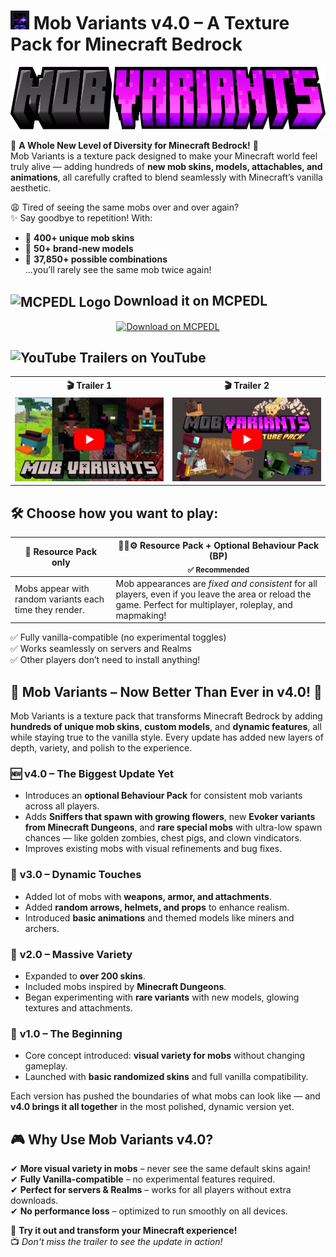# <img src="Mob%20Variants%20v4.0%20%5BRP%5D/pack_icon.png" alt="Icon" height="30" /> Mob Variants v4.0 – A Texture Pack for Minecraft Bedrock

<div align="center">
  <img src="title.png" alt="Logo" height="100" />
</div>

🎨 **A Whole New Level of Diversity for Minecraft Bedrock!** 🧩  
Mob Variants is a texture pack designed to make your Minecraft world feel truly alive — adding hundreds of **new mob skins, models, attachables, and animations**, all carefully crafted to blend seamlessly with Minecraft’s vanilla aesthetic.

😩 Tired of seeing the same mobs over and over again?  
✨ Say goodbye to repetition! With:
- 🔹 **400+ unique mob skins**
- 🔹 **50+ brand-new models**
- 🔹 **37,850+ possible combinations**  
...you’ll rarely see the same mob twice again!

## <img src="https://play-lh.googleusercontent.com/TceQB0Nblpisd_9lviAXli7-POotAtrx7E7RCMvBVZQkFntzOSQl94_xJkW3_14vSS0" alt="MCPEDL Logo" height="20" style="vertical-align:middle;"/> **Download it on MCPEDL**

<div align="center">

<a href="https://mcpedl.com/mobvariants/" target="_blank">
  <img src="https://img.shields.io/badge/🚀%20Download%20Mob%20Variants-CLICK%20HERE-00A52E?style=for-the-badge" alt="Download on MCPEDL">
</a>

</div>

## <img src="https://raw.githubusercontent.com/maurodesouza/profile-readme-generator/master/src/assets/icons/social/youtube/default.svg" alt="YouTube" width="20"/> **Trailers on YouTube**

<div align="center">

<table>
  <tr>
    <th align="center">🎬 Trailer 1</th>
    <th align="center">🎬 Trailer 2</th>
  </tr>
  <tr>
    <td align="center">
      <a href="https://www.youtube.com/watch?v=DJu-kk9uIDU" target="_blank">
        <img src="Miniatura V2.0yt.png" alt="Trailer 1" width="320"/>
      </a>
    </td>
    <td align="center">
      <a href="https://www.youtube.com/watch?v=u_ENpsdvk8g" target="_blank">
        <img src="Miniatura2yt.png" alt="Trailer 2" width="320"/>
      </a>
    </td>
  </tr>
</table>

</div>

## 🛠️ **Choose how you want to play:**
<div align="center">

| 🧾 **Resource Pack only** | 🧾➕⚙️ **Resource Pack + Optional Behaviour Pack (BP)** <br><sub>✅ Recommended</sub> |
|---------------------------|--------------------------------------------------------------------------------------|
| Mobs appear with random variants each time they render. | Mob appearances are *fixed and consistent* for all players, even if you leave the area or reload the game. Perfect for multiplayer, roleplay, and mapmaking! |

</div>

✅ Fully vanilla-compatible (no experimental toggles)  
✅ Works seamlessly on servers and Realms  
✅ Other players don’t need to install anything!

## 🚀 **Mob Variants – Now Better Than Ever in v4.0!** 🚀

Mob Variants is a texture pack that transforms Minecraft Bedrock by adding **hundreds of unique mob skins**, **custom models**, and **dynamic features**, all while staying true to the vanilla style. Every update has added new layers of depth, variety, and polish to the experience.

### 🆕 **v4.0 – The Biggest Update Yet**
- Introduces an **optional Behaviour Pack** for consistent mob variants across all players.
- Adds **Sniffers that spawn with growing flowers**, new **Evoker variants from Minecraft Dungeons**, and **rare special mobs** with ultra-low spawn chances — like golden zombies, chest pigs, and clown vindicators.
- Improves existing mobs with visual refinements and bug fixes.

### 🔁 **v3.0 – Dynamic Touches**
- Added lot of mobs with **weapons, armor, and attachments**.
- Added **random arrows, helmets, and props** to enhance realism.
- Introduced **basic animations** and themed models like miners and archers.

### 🌈 **v2.0 – Massive Variety**
- Expanded to **over 200 skins**.
- Included mobs inspired by **Minecraft Dungeons**.
- Began experimenting with **rare variants** with new models, glowing textures and attachments.

### 🎨 **v1.0 – The Beginning**
- Core concept introduced: **visual variety for mobs** without changing gameplay.
- Launched with **basic randomized skins** and full vanilla compatibility.

Each version has pushed the boundaries of what mobs can look like — and **v4.0 brings it all together** in the most polished, dynamic version yet.

## 🎮 **Why Use Mob Variants v4.0?**
✔ **More visual variety in mobs** – never see the same default skins again!  
✔ **Fully Vanilla-compatible** – no experimental features required.  
✔ **Perfect for servers & Realms** – works for all players without extra downloads.  
✔ **No performance loss** – optimized to run smoothly on all devices.  

🔗 **Try it out and transform your Minecraft experience!**  
📺 *Don't miss the trailer to see the update in action!*
